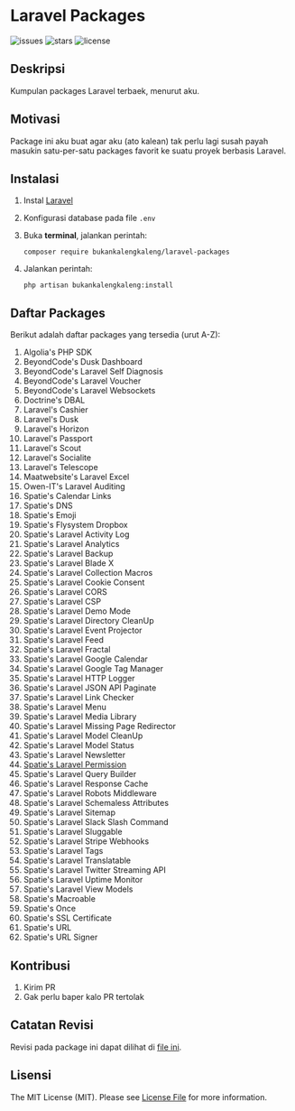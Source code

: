 # Laravel Packages

![issues](https://img.shields.io/github/issues/bukankalengkaleng/laravel-packages.svg)
![stars](https://img.shields.io/github/stars/bukankalengkaleng/laravel-packages.svg)
![license](https://img.shields.io/github/license/bukankalengkaleng/laravel-packages.svg)

## Deskripsi

Kumpulan packages Laravel terbaek, menurut aku.

## Motivasi

Package ini aku buat agar aku (ato kalean) tak perlu lagi susah payah masukin satu-per-satu packages favorit ke suatu proyek berbasis Laravel.

## Instalasi

1. Instal [Laravel](https://laravel.com/docs/5.7/installation)
1. Konfigurasi database pada file ```.env```
1. Buka **terminal**, jalankan perintah:

    ```composer require bukankalengkaleng/laravel-packages```
1. Jalankan perintah:

    ```php artisan bukankalengkaleng:install```

## Daftar Packages

Berikut adalah daftar packages yang tersedia (urut A-Z):

1. Algolia's PHP SDK
1. BeyondCode's Dusk Dashboard
1. BeyondCode's Laravel Self Diagnosis
1. BeyondCode's Laravel Voucher
1. BeyondCode's Laravel Websockets
1. Doctrine's DBAL
1. Laravel's Cashier
1. Laravel's Dusk
1. Laravel's Horizon
1. Laravel's Passport
1. Laravel's Scout
1. Laravel's Socialite
1. Laravel's Telescope
1. Maatwebsite's Laravel Excel
1. Owen-IT's Laravel Auditing
1. Spatie's Calendar Links
1. Spatie's DNS
1. Spatie's Emoji
1. Spatie's Flysystem Dropbox
1. Spatie's Laravel Activity Log
1. Spatie's Laravel Analytics
1. Spatie's Laravel Backup
1. Spatie's Laravel Blade X
1. Spatie's Laravel Collection Macros
1. Spatie's Laravel Cookie Consent
1. Spatie's Laravel CORS
1. Spatie's Laravel CSP
1. Spatie's Laravel Demo Mode
1. Spatie's Laravel Directory CleanUp
1. Spatie's Laravel Event Projector
1. Spatie's Laravel Feed
1. Spatie's Laravel Fractal
1. Spatie's Laravel Google Calendar
1. Spatie's Laravel Google Tag Manager
1. Spatie's Laravel HTTP Logger
1. Spatie's Laravel JSON API Paginate
1. Spatie's Laravel Link Checker
1. Spatie's Laravel Menu
1. Spatie's Laravel Media Library
1. Spatie's Laravel Missing Page Redirector
1. Spatie's Laravel Model CleanUp
1. Spatie's Laravel Model Status
1. Spatie's Laravel Newsletter
1. [Spatie's Laravel Permission](https://github.com/spatie/laravel-permission)
1. Spatie's Laravel Query Builder
1. Spatie's Laravel Response Cache
1. Spatie's Laravel Robots Middleware
1. Spatie's Laravel Schemaless Attributes
1. Spatie's Laravel Sitemap
1. Spatie's Laravel Slack Slash Command
1. Spatie's Laravel Sluggable
1. Spatie's Laravel Stripe Webhooks
1. Spatie's Laravel Tags
1. Spatie's Laravel Translatable
1. Spatie's Laravel Twitter Streaming API
1. Spatie's Laravel Uptime Monitor
1. Spatie's Laravel View Models
1. Spatie's Macroable
1. Spatie's Once
1. Spatie's SSL Certificate
1. Spatie's URL
1. Spatie's URL Signer

## Kontribusi

1. Kirim PR
1. Gak perlu baper kalo PR tertolak

## Catatan Revisi

Revisi pada package ini dapat dilihat di [file ini](https://github.com/bukankalengkaleng/laravel-packages/blob/master/CHANGELOG.md).

## Lisensi

The MIT License (MIT). Please see [License File](https://github.com/bukankalengkaleng/laravel-packages/blob/master/LICENSE) for more information.

